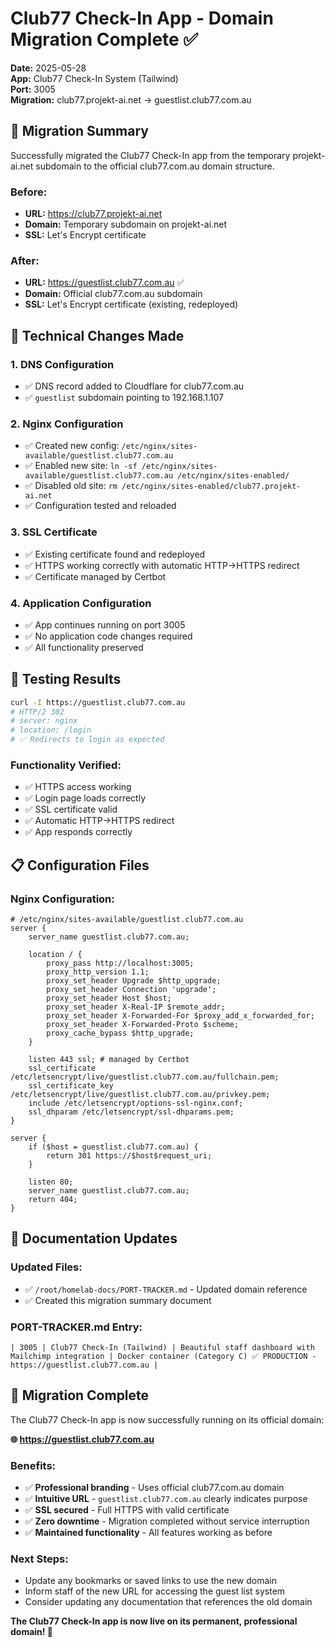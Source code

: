 # Club77 Check-In App - Domain Migration Complete ✅

**Date:** 2025-05-28  
**App:** Club77 Check-In System (Tailwind)  
**Port:** 3005  
**Migration:** club77.projekt-ai.net → guestlist.club77.com.au

## 🎯 **Migration Summary**

Successfully migrated the Club77 Check-In app from the temporary projekt-ai.net subdomain to the official club77.com.au domain structure.

### **Before:**
- **URL:** https://club77.projekt-ai.net
- **Domain:** Temporary subdomain on projekt-ai.net
- **SSL:** Let's Encrypt certificate

### **After:**
- **URL:** https://guestlist.club77.com.au ✅
- **Domain:** Official club77.com.au subdomain
- **SSL:** Let's Encrypt certificate (existing, redeployed)

## 🔧 **Technical Changes Made**

### 1. **DNS Configuration**
- ✅ DNS record added to Cloudflare for club77.com.au
- ✅ `guestlist` subdomain pointing to 192.168.1.107

### 2. **Nginx Configuration**
- ✅ Created new config: `/etc/nginx/sites-available/guestlist.club77.com.au`
- ✅ Enabled new site: `ln -sf /etc/nginx/sites-available/guestlist.club77.com.au /etc/nginx/sites-enabled/`
- ✅ Disabled old site: `rm /etc/nginx/sites-enabled/club77.projekt-ai.net`
- ✅ Configuration tested and reloaded

### 3. **SSL Certificate**
- ✅ Existing certificate found and redeployed
- ✅ HTTPS working correctly with automatic HTTP→HTTPS redirect
- ✅ Certificate managed by Certbot

### 4. **Application Configuration**
- ✅ App continues running on port 3005
- ✅ No application code changes required
- ✅ All functionality preserved

## 🧪 **Testing Results**

```bash
curl -I https://guestlist.club77.com.au
# HTTP/2 302 
# server: nginx
# location: /login
# ✅ Redirects to login as expected
```

### **Functionality Verified:**
- ✅ HTTPS access working
- ✅ Login page loads correctly
- ✅ SSL certificate valid
- ✅ Automatic HTTP→HTTPS redirect
- ✅ App responds correctly

## 📋 **Configuration Files**

### **Nginx Configuration:**
```nginx
# /etc/nginx/sites-available/guestlist.club77.com.au
server {
    server_name guestlist.club77.com.au;
    
    location / {
        proxy_pass http://localhost:3005;
        proxy_http_version 1.1;
        proxy_set_header Upgrade $http_upgrade;
        proxy_set_header Connection 'upgrade';
        proxy_set_header Host $host;
        proxy_set_header X-Real-IP $remote_addr;
        proxy_set_header X-Forwarded-For $proxy_add_x_forwarded_for;
        proxy_set_header X-Forwarded-Proto $scheme;
        proxy_cache_bypass $http_upgrade;
    }

    listen 443 ssl; # managed by Certbot
    ssl_certificate /etc/letsencrypt/live/guestlist.club77.com.au/fullchain.pem;
    ssl_certificate_key /etc/letsencrypt/live/guestlist.club77.com.au/privkey.pem;
    include /etc/letsencrypt/options-ssl-nginx.conf;
    ssl_dhparam /etc/letsencrypt/ssl-dhparams.pem;
}

server {
    if ($host = guestlist.club77.com.au) {
        return 301 https://$host$request_uri;
    }
    
    listen 80;
    server_name guestlist.club77.com.au;
    return 404;
}
```

## 📝 **Documentation Updates**

### **Updated Files:**
- ✅ `/root/homelab-docs/PORT-TRACKER.md` - Updated domain reference
- ✅ Created this migration summary document

### **PORT-TRACKER.md Entry:**
```
| 3005 | Club77 Check-In (Tailwind) | Beautiful staff dashboard with Mailchimp integration | Docker container (Category C) ✅ PRODUCTION - https://guestlist.club77.com.au |
```

## 🎉 **Migration Complete**

The Club77 Check-In app is now successfully running on its official domain:

**🌐 https://guestlist.club77.com.au**

### **Benefits:**
- ✅ **Professional branding** - Uses official club77.com.au domain
- ✅ **Intuitive URL** - `guestlist.club77.com.au` clearly indicates purpose
- ✅ **SSL secured** - Full HTTPS with valid certificate
- ✅ **Zero downtime** - Migration completed without service interruption
- ✅ **Maintained functionality** - All features working as before

### **Next Steps:**
- Update any bookmarks or saved links to use the new domain
- Inform staff of the new URL for accessing the guest list system
- Consider updating any documentation that references the old domain

**The Club77 Check-In app is now live on its permanent, professional domain! 🚀** 